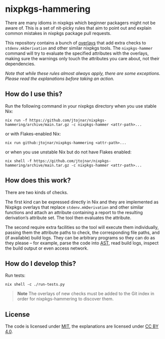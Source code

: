 # nixpkgs-hammering

There are many idioms in nixpkgs which beginner packagers might not be aware of. This is a set of nit-picky rules that aim to point out and explain common mistakes in nixpkgs package pull requests.

This repository contains a bunch of [overlays](https://nixos.org/nixpkgs/manual/#chap-overlays) that add extra checks to `stdenv.mkDerivation` and other similar nixpkgs tools. The `nixpkgs-hammer` command will try to evaluate the specified attributes with the overlays, making sure the warnings only touch the attributes you care about, not their dependencies.

*Note that while these rules almost always apply, there are some exceptions. Please read the explanations before taking an action.*

## How do I use this?

Run the following command in your nixpkgs directory when you use stable Nix:

```
nix run -f https://github.com/jtojnar/nixpkgs-hammering/archive/main.tar.gz -c nixpkgs-hammer <attr-path>...
```

or with Flakes-enabled Nix:

```
nix run github:jtojnar/nixpkgs-hammering <attr-path>...
```

or when you use unstable Nix but do not have Flakes enabled:

```
nix shell -f https://github.com/jtojnar/nixpkgs-hammering/archive/main.tar.gz -c nixpkgs-hammer <attr-path>...
```

## How does this work?

There are two kinds of checks.

The first kind can be expressed directly in Nix and they are implemented as Nixpkgs overlays that replace `stdenv.mkDerivation` and other similar functions and attach an attribute containing a report to the resulting derivation’s attribute set. The tool then evaluates the attribute.

The second require extra facilities so the tool will execute them individually, passing them the attribute paths to check, the corresponding file paths, and (if available) build logs. They can be arbitrary programs so they can do as they please – for example, parse the code into [AST](https://en.wikipedia.org/wiki/Abstract_syntax_tree), read build logs, inspect the build output or even access network.

## How do I develop this?

Run tests:

```
nix shell -c ./run-tests.py
```

> **Note**
> The overlays of new checks must be added to the Git index in order for nixpkgs-hammering to discover them.

## License

The code is licensed under [MIT](LICENSE.md), the explanations are licensed under [CC BY 4.0](https://creativecommons.org/licenses/by/4.0/).
